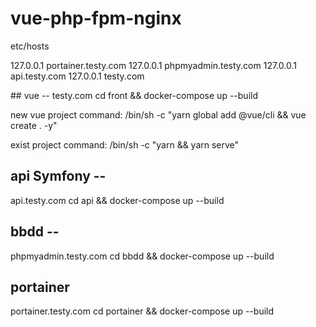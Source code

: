 # vue-php-fpm-nginx

etc/hosts

127.0.0.1       portainer.testy.com
127.0.0.1       phpmyadmin.testy.com
127.0.0.1       api.testy.com
127.0.0.1       testy.com


## vue --
testy.com
cd front && docker-compose up --build

new vue project
command: /bin/sh -c "yarn global add @vue/cli && vue create . -y"

exist project
command: /bin/sh -c "yarn && yarn serve"

## api Symfony --
api.testy.com
cd api && docker-compose up --build

## bbdd --
phpmyadmin.testy.com
cd bbdd && docker-compose up --build

## portainer
portainer.testy.com
cd portainer && docker-compose up --build